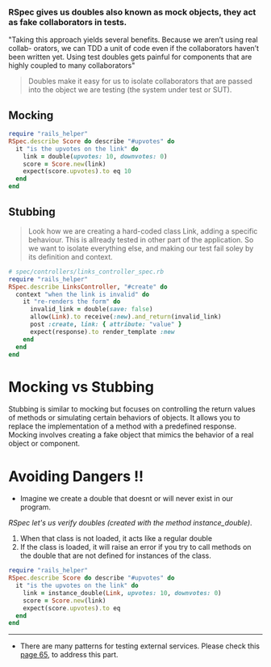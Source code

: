### RSpec gives us doubles also known as mock objects, they act as fake collaborators in tests.

"Taking this approach yields several benefits. Because we aren’t using real collab- orators, we can TDD a unit of code even if the collaborators haven’t been written yet.
Using test doubles gets painful for components that are highly coupled to many collaborators"


> Doubles make it easy for us to isolate collaborators that are passed into the object we are testing (the system under test or SUT). 

## Mocking
```ruby
require "rails_helper"
RSpec.describe Score do describe "#upvotes" do
  it "is the upvotes on the link" do
    link = double(upvotes: 10, downvotes: 0)
    score = Score.new(link)
    expect(score.upvotes).to eq 10
  end
end
```

## Stubbing
> Look how we are creating a hard-coded class Link, adding a specific behaviour. This is allready tested in other part of the application. So we want to isolate everything else, and making our test fail soley by its definition and context.
```ruby
# spec/controllers/links_controller_spec.rb
require "rails_helper"
RSpec.describe LinksController, "#create" do 
  context "when the link is invalid" do
    it "re-renders the form" do
      invalid_link = double(save: false)
      allow(Link).to receive(:new).and_return(invalid_link)
      post :create, link: { attribute: "value" }
      expect(response).to render_template :new 
    end
  end 
end
```

# Mocking vs Stubbing
Stubbing is similar to mocking but focuses on controlling the return values of methods or simulating certain behaviors of objects. It allows you to replace the implementation of a method with a predefined response. Mocking involves creating a fake object that mimics the behavior of a real object or component. 


# Avoiding Dangers ‼️

- Imagine we create a double that doesnt or will never exist in our program.

*RSpec let's us verify doubles (created with the method instance_double)*. 

1. When that class is not loaded, it acts like a regular double
2. If the class is loaded, it will raise an error if you try to call methods on the double that are not defined for instances of the class.

```ruby
require "rails_helper"
RSpec.describe Score do describe "#upvotes" do
  it "is the upvotes on the link" do
    link = instance_double(Link, upvotes: 10, downvotes: 0) 
    score = Score.new(link)
    expect(score.upvotes).to eq
  end
end
```

---

- There are many patterns for testing external services. Please check this [page 65](https://drive.google.com/file/d/1RyZpE5lvZSxXN6lIEoWrCBQgFr0G7I1i/view), to address this part.



